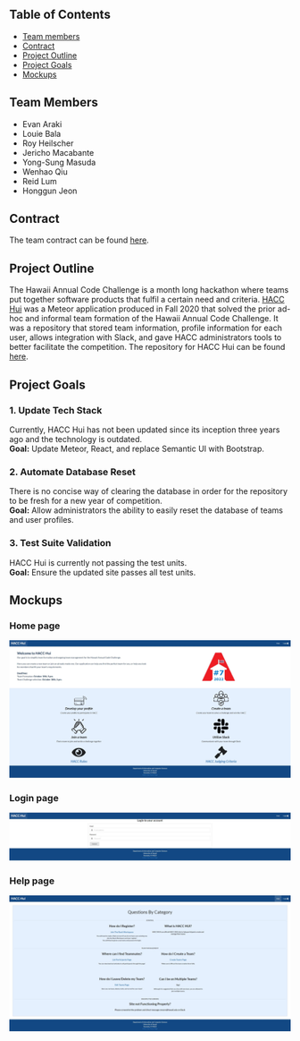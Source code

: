 ## Table of Contents
* [Team members](#team-members)
* [Contract](#contract)
* [Project Outline](#project-outline)
* [Project Goals](#project-goals)
* [Mockups](#mockups)

## Team Members
- Evan Araki
- Louie Bala
- Roy Heilscher
- Jericho Macabante
- Yong-Sung Masuda
- Wenhao Qiu
- Reid Lum
- Honggun Jeon

## Contract
The team contract can be found [here](https://docs.google.com/document/d/1r6SJ6MZI8UD-1lyVVZmCI9cn5jvtTa27BhSCG1KRv14/edit?usp=sharing).

## Project Outline
The Hawaii Annual Code Challenge is a month long hackathon where teams put together software products that fulfil a certain need and criteria. [HACC Hui](https://hacc-hui.github.io/) was a Meteor application produced in Fall 2020 that solved the prior ad-hoc and informal team formation of the Hawaii Annual Code Challenge. It was a repository that stored team information, profile information for each user, allows integration with Slack, and gave HACC administrators tools to better facilitate the competition. The repository for HACC Hui can be found [here](https://github.com/HACC-Hui/HACC-Hui).

## Project Goals
### 1. Update Tech Stack
Currently, HACC Hui has not been updated since its inception three years ago and the technology is outdated. <br/>**Goal:** Update Meteor, React, and replace Semantic UI with Bootstrap.
### 2. Automate Database Reset
There is no concise way of clearing the database in order for the repository to be fresh for a new year of competition. <br/>**Goal:** Allow administrators the ability to easily reset the database of teams and user profiles.
### 3. Test Suite Validation
HACC Hui is currently not passing the test units. <br/>**Goal:** Ensure the updated site passes all test units.

## Mockups

### Home page
![](images/hacchui_homepage.JPG)

### Login page
![](images/hacchui_loginpage.JPG)

### Help page
![](images/hacchui_helppage.JPG)